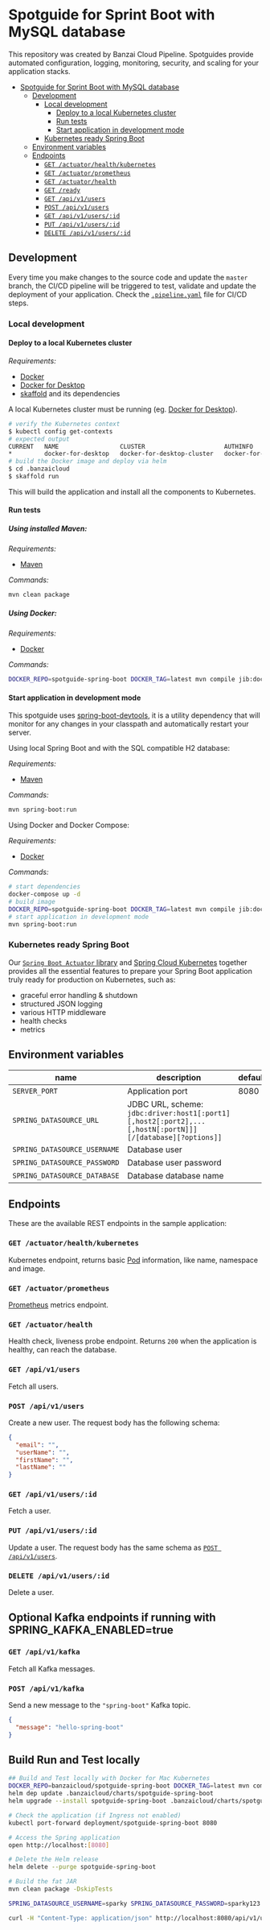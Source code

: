 # Spotguide for Sprint Boot with MySQL database

This repository was created by Banzai Cloud Pipeline. Spotguides provide automated configuration, logging, monitoring, security, and scaling for your application stacks.

<!-- TOC -->

- [Spotguide for Sprint Boot with MySQL database](#spotguide-for-spring-boot-with-mysql-database)
  - [Development](#development)
    - [Local development](#local-development)
      - [Deploy to a local Kubernetes cluster](#deploy-to-a-local-kubernetes-cluster)
      - [Run tests](#run-tests)
      - [Start application in development mode](#start-application-in-development-mode)
    - [Kubernetes ready Spring Boot](#kubernetes-ready-spring-boot)
  - [Environment variables](#environment-variables)
  - [Endpoints](#endpoints)
    - [`GET /actuator/health/kubernetes`](#get-actuatorhealthkubernetes)
    - [`GET /actuator/prometheus`](#get-actuatorprometheus)
    - [`GET /actuator/health`](#get-actuatorhealth)
    - [`GET /ready`](#get-ready)
    - [`GET /api/v1/users`](#get-apiv1users)
    - [`POST /api/v1/users`](#post-apiv1users)
    - [`GET /api/v1/users/:id`](#get-apiv1usersid)
    - [`PUT /api/v1/users/:id`](#put-apiv1usersid)
    - [`DELETE /api/v1/users/:id`](#delete-apiv1usersid)

<!-- /TOC -->

## Development

Every time you make changes to the source code and update the `master` branch, the CI/CD pipeline will be triggered to test, validate and update the deployment of your application. Check the [`.pipeline.yaml`](.banzaicloud/pipeline.yaml) file for CI/CD steps.

### Local development

#### Deploy to a local Kubernetes cluster

_Requirements:_

- [Docker](https://www.docker.com/)
- [Docker for Desktop](https://www.docker.com/products/docker-desktop)
- [skaffold](https://github.com/GoogleContainerTools/skaffold) and its dependencies

A local Kubernetes cluster must be running (eg. [Docker for Desktop](https://www.docker.com/products/docker-desktop)).

```sh
# verify the Kubernetes context
$ kubectl config get-contexts
# expected output
CURRENT   NAME                 CLUSTER                      AUTHINFO             NAMESPACE
*         docker-for-desktop   docker-for-desktop-cluster   docker-for-desktop
# build the Docker image and deploy via helm
$ cd .banzaicloud
$ skaffold run
```

This will build the application and install all the components to Kubernetes.

#### Run tests

##### Using installed Maven:

_Requirements:_

- [Maven](https://maven.apache.org/)

_Commands:_

```sh
mvn clean package
```

##### Using Docker:

_Requirements:_

- [Docker](https://www.docker.com/)

_Commands:_

```sh
DOCKER_REPO=spotguide-spring-boot DOCKER_TAG=latest mvn compile jib:dockerBuild
```

#### Start application in development mode

This spotguide uses [spring-boot-devtools](https://docs.spring.io/spring-boot/docs/current/reference/html/using-boot-devtools.html), it is a utility dependency that will monitor for any changes in your classpath and automatically restart your server.

Using local Spring Boot and with the SQL compatible H2 database:

_Requirements:_

- [Maven](https://maven.apache.org/)

_Commands:_

```sh
mvn spring-boot:run
```

Using Docker and Docker Compose:

_Requirements:_

- [Docker](https://www.docker.com/)

_Commands:_

```sh
# start dependencies
docker-compose up -d
# build image
DOCKER_REPO=spotguide-spring-boot DOCKER_TAG=latest mvn compile jib:dockerBuild
# start application in development mode
mvn spring-boot:run
```

### Kubernetes ready Spring Boot

Our [`Spring Boot Actuator` library](https://docs.spring.io/spring-boot/docs/current/reference/htmlsingle/#production-ready) and [Spring Cloud Kubernetes](https://github.com/spring-cloud/spring-cloud-kubernetes) together provides all the essential features to prepare your Spring Boot application truly ready for production on Kubernetes, such as:

- graceful error handling & shutdown
- structured JSON logging
- various HTTP middleware
- health checks
- metrics

## Environment variables

| name                         | description                                                                                                                   | default     |
| ---------------------------- | ----------------------------------------------------------------------------------------------------------------------------- | ----------- |
| `SERVER_PORT`                | Application port                                                                                                              | 8080        |
| `SPRING_DATASOURCE_URL`      | JDBC URL, scheme: `jdbc:driver:host1[:port1][,host2[:port2],...[,hostN[:portN]]][/[database][?options]]`                      |             |
| `SPRING_DATASOURCE_USERNAME` | Database user                                                                                                                 |             |
| `SPRING_DATASOURCE_PASSWORD` | Database user password                                                                                                        |             |
| `SPRING_DATASOURCE_DATABASE` | Database database name                                                                                                        |             |

## Endpoints

These are the available REST endpoints in the sample application:

### `GET /actuator/health/kubernetes`

Kubernetes endpoint, returns basic [Pod](https://kubernetes.io/docs/concepts/workloads/pods/pod/) information, like name, namespace and image.

### `GET /actuator/prometheus`

[Prometheus](https://prometheus.io) metrics endpoint.

### `GET /actuator/health`

Health check, liveness probe endpoint. Returns `200` when the application is healthy, can reach the database.

### `GET /api/v1/users`

Fetch all users.

### `POST /api/v1/users`

Create a new user. The request body has the following schema:

```json
{
  "email": "",
  "userName": "",
  "firstName": "",
  "lastName": ""
}
```

### `GET /api/v1/users/:id`

Fetch a user.

### `PUT /api/v1/users/:id`

Update a user. The request body has the same schema as [`POST /api/v1/users`](#post-apiv1users).

### `DELETE /api/v1/users/:id`

Delete a user.

## Optional Kafka endpoints if running with SPRING_KAFKA_ENABLED=true

### `GET /api/v1/kafka`

Fetch all Kafka messages.

### `POST /api/v1/kafka`

Send a new message to the `"spring-boot"` Kafka topic.

```json
{
  "message": "hello-spring-boot"
}
```

## Build Run and Test locally

```bash
## Build and Test locally with Docker for Mac Kubernetes
DOCKER_REPO=banzaicloud/spotguide-spring-boot DOCKER_TAG=latest mvn compile jib:dockerBuild
helm dep update .banzaicloud/charts/spotguide-spring-boot
helm upgrade --install spotguide-spring-boot .banzaicloud/charts/spotguide-spring-boot --set ingress.enabled=true --set "ingress.hosts[0]=localhost" --set monitor.enabled=true --set pipeline-ingress.enabled=true

# Check the application (if Ingress not enabled)
kubectl port-forward deployment/spotguide-spring-boot 8080

# Access the Spring application
open http://localhost:[8080]
```

```bash
# Delete the Helm release
helm delete --purge spotguide-spring-boot
```

```bash
# Build the fat JAR
mvn clean package -DskipTests

SPRING_DATASOURCE_USERNAME=sparky SPRING_DATASOURCE_PASSWORD=sparky123 java -jar target/app.jar

curl -H "Content-Type: application/json" http://localhost:8080/api/v1/users -d '{"userName":"john","email":"john@doe.com"}'
```
